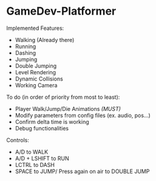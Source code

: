 # GameDev-Platformer

Implemented Features:
- Walking (Already there)
- Running
- Dashing
- Jumping
- Double Jumping
- Level Rendering
- Dynamic Collisions
- Working Camera 

To do (in order of priority from most to least):
- Player Walk/Jump/Die Animations *(MUST)*
- Modify parameters from config files (ex. audio, pos...)
- Confirm delta time is working
- Debug functionalities

Controls:
- A/D to WALK
- A/D + LSHIFT to RUN
- LCTRL to DASH
- SPACE to JUMP/ Press again on air to DOUBLE JUMP